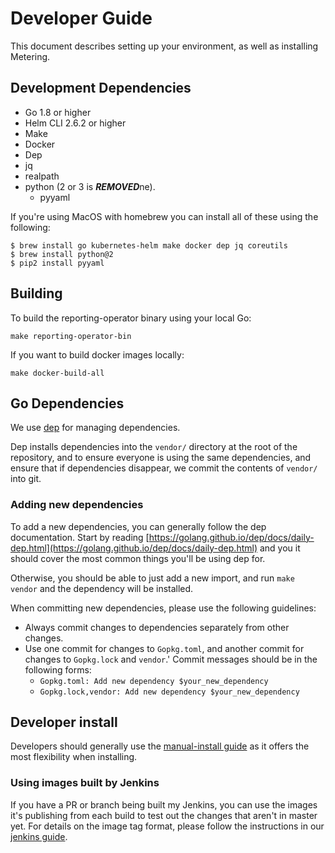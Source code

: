 # Developer Guide

This document describes setting up your environment, as well as installing Metering.

## Development Dependencies

- Go 1.8 or higher
- Helm CLI 2.6.2 or higher
- Make
- Docker
- Dep
- jq
- realpath
- python (2 or 3 is ***REMOVED***ne).
  - pyyaml

If you're using MacOS with homebrew you can install all of these using the
following:

```
$ brew install go kubernetes-helm make docker dep jq coreutils
$ brew install python@2
$ pip2 install pyyaml
```

## Building

To build the reporting-operator binary using your local Go:

```
make reporting-operator-bin
```

If you want to build docker images locally:

```
make docker-build-all
```

## Go Dependencies

We use [dep](https://golang.github.io/dep/docs/introduction.html) for managing
dependencies.

Dep installs dependencies into the `vendor/` directory at the
root of the repository, and to ensure everyone is using the same dependencies,
and ensure that if dependencies disappear, we commit the contents of `vendor/`
into git.

### Adding new dependencies

To add a new dependencies, you can generally follow the dep documentation.
Start by reading [https://golang.github.io/dep/docs/daily-dep.html](https://golang.github.io/dep/docs/daily-dep.html)
and you it should cover the most common things you'll be using dep for.

Otherwise, you should be able to just add a new import, and run `make vendor`
and the dependency will be installed.

When committing new dependencies, please use the following guidelines:

- Always commit changes to dependencies separately from other changes.
- Use one commit for changes to `Gopkg.toml`, and another commit for changes to
  `Gopkg.lock` and `vendor`.' Commit messages should be in the following forms:
  - `Gopkg.toml: Add new dependency $your_new_dependency`
  - `Gopkg.lock,vendor: Add new dependency $your_new_dependency`

## Developer install

Developers should generally use the [manual-install guide](manual-install.md) as it offers the most flexibility when installing.

### Using images built by Jenkins

If you have a PR or branch being built my Jenkins, you can use the images it's publishing from each build to test out the changes that aren't in master yet.
For details on the image tag format, please follow the instructions in our [jenkins guide](jenkins.md#using-images-built-by-jenkins).

